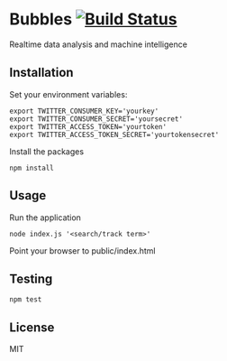 # Bubbles [![Build Status](https://travis-ci.org/dvdtoth/bubbles.svg?branch=develop)](https://travis-ci.org/dvdtoth/bubbles)


Realtime data analysis and machine intelligence

## Installation

Set your environment variables:

```
export TWITTER_CONSUMER_KEY='yourkey'
export TWITTER_CONSUMER_SECRET='yoursecret'
export TWITTER_ACCESS_TOKEN='yourtoken'
export TWITTER_ACCESS_TOKEN_SECRET='yourtokensecret'
```

Install the packages
```
npm install
```

## Usage

Run the application
```
node index.js '<search/track term>'
```

Point your browser to public/index.html

## Testing

```
npm test
```

## License

MIT
